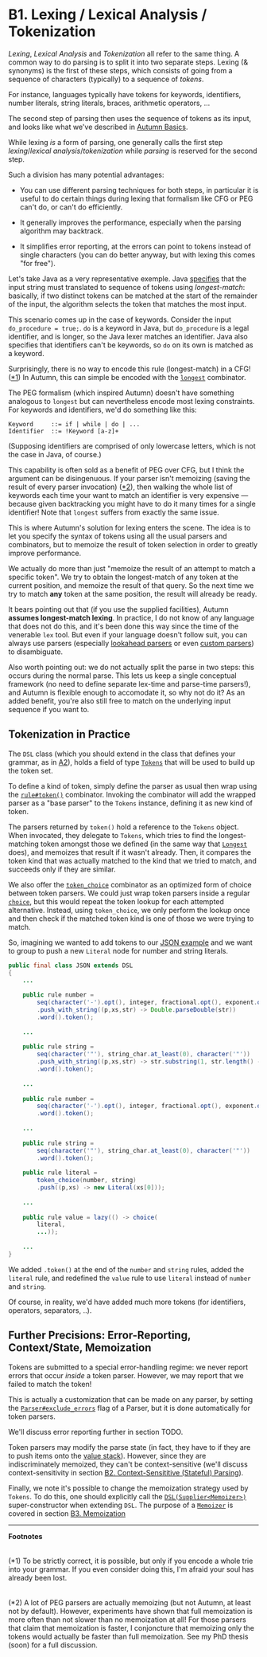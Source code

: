 # B1. Lexing / Lexical Analysis / Tokenization

*Lexing*, *Lexical Analysis* and *Tokenization* all refer to the same thing. A common way to do
parsing is to split it into two separate steps. Lexing (& synonyms) is the first of these steps,
which consists of going from a sequence of characters (typically) to a sequence of *tokens*.

For instance, languages typically have tokens for keywords, identifiers, number literals, string
literals, braces, arithmetic operators, ...

The second step of parsing then uses the sequence of tokens as its input, and looks like what
we've described in [Autumn Basics](README.md#a-autumn-basics).

While lexing *is* a form of parsing, one generally calls the first step *lexing*/*lexical
analysis*/*tokenization* while *parsing* is reserved for the second step.

Such a division has many potential advantages:

- You can use different parsing techniques for both steps, in particular it is useful to do certain
  things during lexing that formalism like CFG or PEG can't do, or can't do efficiently.
  
- It generally improves the performance, especially when the parsing algorithm may backtrack.
  
- It simplifies error reporting, at the errors can point to tokens instead of single characters
  (you can do better anyway, but with lexing this comes "for free").
  
Let's take Java as a very representative exemple. Java [specifies] that the input string must
translated to sequence of tokens using *longest-match*: basically, if two distinct tokens can
be matched at the start of the remainder of the input, the algorithm selects the token that matches
the most input.

[specifies]: https://docs.oracle.com/javase/specs/jls/se8/html/jls-3.html#jls-3.2

This scenario comes up in the case of keywords. Consider the input `do_procedure = true;`. `do` is a
keyword in Java, but `do_procedure` is a legal identifier, and is longer, so the Java lexer matches
an identifier. Java also specifies that identifiers can't be keywords, so `do` on its own is matched
as a keyword.

Surprisingly, there is no way to encode this rule (longest-match) in a CFG! ([*1])
In Autumn, this can simple be encoded with the [`longest`] combinator.

[`longest`]: https://javadoc.jitpack.io/com/github/norswap/autumn4/-SNAPSHOT/javadoc/norswap/autumn/DSL.html#longest-java.lang.Object...-

The PEG formalism (which inspired Autumn) doesn't have something analogous to `longest` but can
nevertheless encode most lexing constraints. For keywords and identifiers, we'd do something like
this:

```
Keyword     ::= if | while | do | ...
Identifier  ::= !Keyword [a-z]+ 
``` 

(Supposing identifiers are comprised of only lowercase letters, which is not the case in Java, of
course.)

This capability is often sold as a benefit of PEG over CFG, but I think the argument can be
disingenuous. If your parser isn't memoizing (saving the result of every parser invocation) ([*2]),
then walking the whole list of keywords each time your want to match an identifier is very expensive
— because given backtracking you might have to do it many times for a single identifier! Note that
`longest` suffers from exactly the same issue.

This is where Autumn's solution for lexing enters the scene. The idea is to let you specify the
syntax of tokens using all the usual parsers and combinators, but to memoize the result of token
selection in order to greatly improve performance.

We actually do more than just "memoize the result of an attempt to match a specific token". We
try to obtain the longest-match of any token at the current position, and memoize the result
of that query. So the next time we try to match **any** token at the same position, the result will
already be ready.

It bears pointing out that (if you use the supplied facilities), Autumn **assumes longest-match
lexing**. In practice, I do not know of any language that does not do this, and it's been done this
way since the time of the venerable `lex` tool. But even if your language doesn't follow suit, you
can always use parsers (especially [lookahead parsers](A4-basic-parsers.md#lookahead) or even
[custom parsers]) to disambiguate.  

Also worth pointing out: we do not actually split the parse in two steps: this occurs during the
normal parse. This lets us keep a single conceptual framework (no need to define separate lex-time
and parse-time parsers!), and Autumn is flexible enough to accomodate it, so why not do it? As an
added benefit, you're also still free to match on the underlying input sequence if you want to.

<!-- TODO: speak about error reporting: how tokens improve it little (cf. last sub-section)
     but we have other means of improving it -->

[custom parsers]: TODO

## Tokenization in Practice

The `DSL` class (which you should extend in the class that defines your grammar, as in
[A2](A2-first-grammar.md)), holds a field of type [`Tokens`] that will be used to build up the
token set.

To define a kind of token, simply define the parser as usual then wrap using the [`rule#token()`]
combinator. Invoking the combinator will add the wrapped parser as a "base parser" to the `Tokens`
instance, defining it as new kind of token.

The parsers returned by `token()` hold a reference to the `Tokens` object. When invocated, they
delegate to `Tokens`, which tries to find the longest-matching token amongst those we defined (in
the same way that [`Longest`] does), and memoizes that result if it wasn't already. Then, it
compares the token kind that was actually matched to the kind that we tried to match, and succeeds
only if they are similar.

We also offer the [`token_choice`] combinator as an optimized form of choice between token parsers.
We could just wrap token parsers inside a regular [`choice`], but this would repeat the token lookup
for each attempted alternative. Instead, using `token_choice`, we only perform the lookup once and
then check if the matched token kind is one of those we were trying to match.

So, imagining we wanted to add tokens to our [JSON example] and we want to group to push
a new `Literal` node for number and string literals.

```java
public final class JSON extends DSL
{
    ...
    
    public rule number =
        seq(character('-').opt(), integer, fractional.opt(), exponent.opt())
        .push_with_string((p,xs,str) -> Double.parseDouble(str))
        .word().token();
    
    ...
    
    public rule string =
        seq(character('"'), string_char.at_least(0), character('"'))
        .push_with_string((p,xs,str) -> str.substring(1, str.length() - 1))
        .word().token();
    
    ...
    
    public rule number =
        seq(character('-').opt(), integer, fractional.opt(), exponent.opt())
        .word().token();
    
    ...
    
    public rule string =
        seq(character('"'), string_char.at_least(0), character('"'))
        .word().token();
        
    public rule literal =
        token_choice(number, string)
        .push((p,xs) -> new Literal(xs[0]));
        
    ...
    
    public rule value = lazy(() -> choice(
        literal,
        ...));
        
    ...
}
```

We added `.token()` at the end of the `number` and `string` rules, added the `literal` rule, and
redefined the `value` rule to use `literal` instead of `number` and `string`.

Of course, in reality, we'd have added much more tokens (for identifiers, operators, separators,
..).

[`Tokens`]: https://javadoc.jitpack.io/com/github/norswap/autumn4/-SNAPSHOT/javadoc/norswap/autumn/parsers/Tokens.html
[`rule#token()`]: https://javadoc.jitpack.io/com/github/norswap/autumn4/-SNAPSHOT/javadoc/norswap/autumn/DSL.rule.html#token--
[`token_choice`]: https://javadoc.jitpack.io/com/github/norswap/autumn4/-SNAPSHOT/javadoc/norswap/autumn/DSL.html#token_choice-java.lang.Object...-
[`build_tokenizer()`]: https://javadoc.jitpack.io/com/github/norswap/autumn4/-SNAPSHOT/javadoc/norswap/autumn/DSL.html#build_tokenizer--
[`Longest`]: https://javadoc.jitpack.io/com/github/norswap/autumn4/-SNAPSHOT/javadoc/norswap/autumn/parsers/Longest.html
[`choice`]: https://javadoc.jitpack.io/com/github/norswap/autumn4/-SNAPSHOT/javadoc/norswap/autumn/DSL.html#choice-java.lang.Object...-
[JSON example]: A5-creating-an-ast.md

## Further Precisions: Error-Reporting, Context/State, Memoization

Tokens are submitted to a special error-handling regime: we never report errors that occur *inside*
a token parser. However, we may report that we failed to match the token!

This is actually a customization that can be made on any parser, by setting the
[`Parser#exclude_errors`] flag of a Parser, but it is done automatically for token parsers.

We'll discuss error reporting further in section TODO.

Token parsers may modify the parse state (in fact, they have to if they are to push items onto the
[value stack]). However, since they are indiscriminately memoized, they can't be context-sensitive
(we'll discuss context-sensitivity in section [B2. Context-Sensititive (Stateful) Parsing][b2]).

<!-- TODO propose alternative when context-sensitive tokens would be welcome + rationale for not
     including them -->
     
Finally, we note it's possible to change the memoization strategy used by `Tokens`. To do this, one
should explicitly call the [`DSL(Supplier<Memoizer>)`] super-constructor when extending `DSL`.
The purpose of a [`Memoizer`] is covered in section [B3. Memoization]

[`Parser#exclude_errors`]: https://javadoc.jitpack.io/com/github/norswap/autumn4/-SNAPSHOT/javadoc/norswap/autumn/Parser.html#exclude_errors
[value stack]: A5-creating-an-ast.md#basic-principles--changes-explained
[b2]: B2-context-sensitive-parsing.md 
[`DSL(Supplier<Memoizer>)`]: https://javadoc.jitpack.io/com/github/norswap/autumn4/-3711fe3170-1/javadoc/norswap/autumn/DSL.html#DSL-java.util.function.Supplier-
[`Memoizer`]: https://javadoc.jitpack.io/com/github/norswap/autumn4/-3711fe3170-1/javadoc/norswap/autumn/parsers/Memoizer.html
[B3. Memoization]: B3-memoization.md 

----
**Footnotes**

[*1]: #footnote1 
<h6 id="footnote1" display=none;></h6>

(*1) To be strictly correct, it is possible, but only if you encode a whole trie into your grammar.
If you even consider doing this, I'm afraid your soul has already been lost.

[*2]: #footnote2
<h6 id="footnote2" display=none;></h6>

(*2) A lot of PEG parsers are actually memoizing (but not Autumn, at least not by default). However,
experiments have shown that full memoization is more often than not slower than no memoization at
all! For those parsers that claim that memoization is faster, I conjoncture that memoizing only the
tokens would actually be faster than full memoization. See my PhD thesis (soon) for a full
discussion. 

<!-- TODO: reference memoization -->